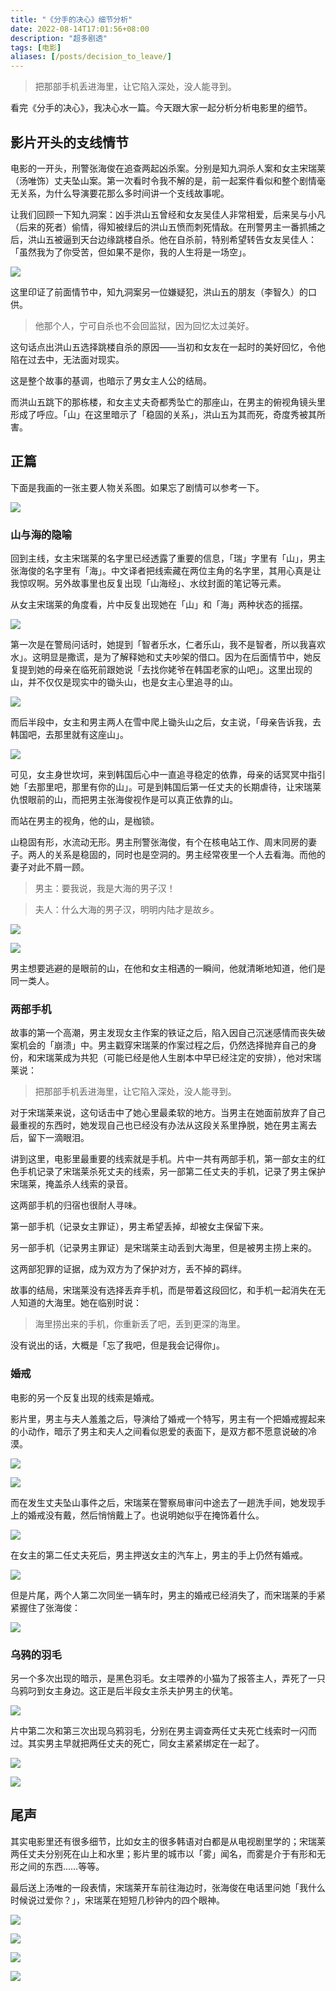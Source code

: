 ```yaml
---
title: "《分手的决心》细节分析"
date: 2022-08-14T17:01:56+08:00
description: "超多剧透"
tags: [电影]
aliases: [/posts/decision_to_leave/]
---
```


> 把那部手机丢进海里，让它陷入深处，没人能寻到。

看完《分手的决心》，我决心水一篇。今天跟大家一起分析分析电影里的细节。

## 影片开头的支线情节

电影的一开头，刑警张海俊在追查两起凶杀案。分别是知九洞杀人案和女主宋瑞莱（汤唯饰）丈夫坠山案。第一次看时令我不解的是，前一起案件看似和整个剧情毫无关系，为什么导演要花那么多时间讲一个支线故事呢。

让我们回顾一下知九洞案：凶手洪山五曾经和女友吴佳人非常相爱，后来吴与小凡（后来的死者）偷情，得知被绿后的洪山五愤而刺死情敌。在刑警男主一番抓捕之后，洪山五被逼到天台边缘跳楼自杀。他在自杀前，特别希望转告女友吴佳人：「虽然我为了你受苦，但如果不是你，我的人生将是一场空」。

![](https://raw.githubusercontent.com/stevedsun/stevedsun.github.io/master/static/images/image-20220814134440634.png)

这里印证了前面情节中，知九洞案另一位嫌疑犯，洪山五的朋友（李智久）的口供。

> 他那个人，宁可自杀也不会回监狱，因为回忆太过美好。

这句话点出洪山五选择跳楼自杀的原因——当初和女友在一起时的美好回忆，令他陷在过去中，无法面对现实。

这是整个故事的基调，也暗示了男女主人公的结局。

而洪山五跳下的那栋楼，和女主丈夫奇都秀坠亡的那座山，在男主的俯视角镜头里形成了呼应。「山」在这里暗示了「稳固的关系」，洪山五为其而死，奇度秀被其所害。

## 正篇

下面是我画的一张主要人物关系图。如果忘了剧情可以参考一下。

![](https://raw.githubusercontent.com/stevedsun/stevedsun.github.io/master/static/images/%E5%88%86%E6%89%8B%E7%9A%84%E5%86%B3%E5%BF%83%E5%85%B3%E7%B3%BB%E5%9B%BE.png)

### 山与海的隐喻

回到主线，女主宋瑞莱的名字里已经透露了重要的信息，「瑞」字里有「山」，男主张海俊的名字里有「海」。中文译者把线索藏在两位主角的名字里，其用心真是让我惊叹啊。另外故事里也反复出现「山海经」、水纹封面的笔记等元素。

从女主宋瑞莱的角度看，片中反复出现她在「山」和「海」两种状态的摇摆。

![](https://raw.githubusercontent.com/stevedsun/stevedsun.github.io/master/static/images/image-20220814140654675.png)

第一次是在警局问话时，她提到「智者乐水，仁者乐山，我不是智者，所以我喜欢水」。这明显是撒谎，是为了解释她和丈夫吵架的借口。因为在后面情节中，她反复提到她的母亲在临死前跟她说「去找你姥爷在韩国老家的山吧」。这里出现的山，并不仅仅是现实中的锄头山，也是女主心里追寻的山。

![](https://raw.githubusercontent.com/stevedsun/stevedsun.github.io/master/static/images/image-20220814140952601.png)

而后半段中，女主和男主两人在雪中爬上锄头山之后，女主说，「母亲告诉我，去韩国吧，去那里就有这座山」。

![](https://raw.githubusercontent.com/stevedsun/stevedsun.github.io/master/static/images/image-20220814141046727.png)

可见，女主身世坎坷，来到韩国后心中一直追寻稳定的依靠，母亲的话冥冥中指引她「去那里吧，那里有你的山」。可是到韩国后第一任丈夫的长期虐待，让宋瑞莱仇恨眼前的山，而把男主张海俊视作是可以真正依靠的山。

而站在男主的视角，他的山，是枷锁。

山稳固有形，水流动无形。男主刑警张海俊，有个在核电站工作、周末同房的妻子。两人的关系是稳固的，同时也是空洞的。男主经常夜里一个人去看海。而他的妻子对此不屑一顾。

> 男主：要我说，我是大海的男子汉！

> 夫人：什么大海的男子汉，明明内陆才是故乡。

![](https://raw.githubusercontent.com/stevedsun/stevedsun.github.io/master/static/images/image-20220814142506839.png)

![](https://raw.githubusercontent.com/stevedsun/stevedsun.github.io/master/static/images/image-20220814142535311.png)

男主想要逃避的是眼前的山，在他和女主相遇的一瞬间，他就清晰地知道，他们是同一类人。

### 两部手机

故事的第一个高潮，男主发现女主作案的铁证之后，陷入因自己沉迷感情而丧失破案机会的「崩溃」中。男主戳穿宋瑞莱的作案过程之后，仍然选择抛弃自己的身份，和宋瑞莱成为共犯（可能已经是他人生剧本中早已经注定的安排），他对宋瑞莱说：

> 把那部手机丢进海里，让它陷入深处，没人能寻到。

对于宋瑞莱来说，这句话击中了她心里最柔软的地方。当男主在她面前放弃了自己最重视的东西时，她发现自己也已经没有办法从这段关系里挣脱，她在男主离去后，留下一滴眼泪。

讲到这里，电影里最重要的线索就是手机。片中一共有两部手机，第一部女主的红色手机记录了宋瑞莱杀死丈夫的线索，另一部第二任丈夫的手机，记录了男主保护宋瑞莱，掩盖杀人线索的录音。

这两部手机的归宿也很耐人寻味。

第一部手机（记录女主罪证），男主希望丢掉，却被女主保留下来。

另一部手机（记录男主罪证）是宋瑞莱主动丢到大海里，但是被男主捞上来的。

这两部犯罪的证据，成为双方为了保护对方，丢不掉的羁绊。

故事的结局，宋瑞莱没有选择丢弃手机，而是带着这段回忆，和手机一起消失在无人知道的大海里。她在临别时说：

> 海里捞出来的手机，你重新丢了吧，丢到更深的海里。

没有说出的话，大概是「忘了我吧，但是我会记得你」。

### 婚戒

电影的另一个反复出现的线索是婚戒。

影片里，男主与夫人羞羞之后，导演给了婚戒一个特写，男主有一个把婚戒握起来的小动作，暗示了男主和夫人之间看似恩爱的表面下，是双方都不愿意说破的冷漠。

![](https://raw.githubusercontent.com/stevedsun/stevedsun.github.io/master/static/images/image-20220814150620934.png)

![](https://raw.githubusercontent.com/stevedsun/stevedsun.github.io/master/static/images/image-20220814150634759.png)

而在发生丈夫坠山事件之后，宋瑞莱在警察局审问中途去了一趟洗手间，她发现手上的婚戒没有戴，然后悄悄戴上了。也说明她似乎在掩饰着什么。

![](https://raw.githubusercontent.com/stevedsun/stevedsun.github.io/master/static/images/image-20220814150735689.png)

在女主的第二任丈夫死后，男主押送女主的汽车上，男主的手上仍然有婚戒。

![](https://raw.githubusercontent.com/stevedsun/stevedsun.github.io/master/static/images/image-20220814150841261.png)

但是片尾，两个人第二次同坐一辆车时，男主的婚戒已经消失了，而宋瑞莱的手紧紧握住了张海俊：

![](https://raw.githubusercontent.com/stevedsun/stevedsun.github.io/master/static/images/image-20220814150918432.png)

### 乌鸦的羽毛

另一个多次出现的暗示，是黑色羽毛。女主喂养的小猫为了报答主人，弄死了一只乌鸦叼到女主身边。这正是后半段女主杀夫护男主的伏笔。

![](https://raw.githubusercontent.com/stevedsun/stevedsun.github.io/master/static/images/image-20220814151043041.png)

片中第二次和第三次出现乌鸦羽毛，分别在男主调查两任丈夫死亡线索时一闪而过。其实男主早就把两任丈夫的死亡，同女主紧紧绑定在一起了。

![](https://raw.githubusercontent.com/stevedsun/stevedsun.github.io/master/static/images/image-20220814151325447.png)

![](https://raw.githubusercontent.com/stevedsun/stevedsun.github.io/master/static/images/image-20220814151335869.png)

## 尾声

其实电影里还有很多细节，比如女主的很多韩语对白都是从电视剧里学的；宋瑞莱两任丈夫分别死在山上和水里；影片里的城市以「雾」闻名，而雾是介于有形和无形之间的东西……等等。

最后送上汤唯的一段表情，宋瑞莱开车前往海边时，张海俊在电话里问她「我什么时候说过爱你？」，宋瑞莱在短短几秒钟内的四个眼神。

![](https://raw.githubusercontent.com/stevedsun/stevedsun.github.io/master/static/images/image-20220814151745062.png)

![](https://raw.githubusercontent.com/stevedsun/stevedsun.github.io/master/static/images/image-20220814151854912-16604615388562.png)

![](https://raw.githubusercontent.com/stevedsun/stevedsun.github.io/master/static/images/image-20220814151913303.png)

![](https://raw.githubusercontent.com/stevedsun/stevedsun.github.io/master/static/images/image-20220814151924590.png)
